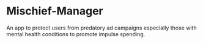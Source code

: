 # Mischief-Manager
An app to protect users from predatory ad campaigns especially those with mental health conditions to promote impulse spending. 
